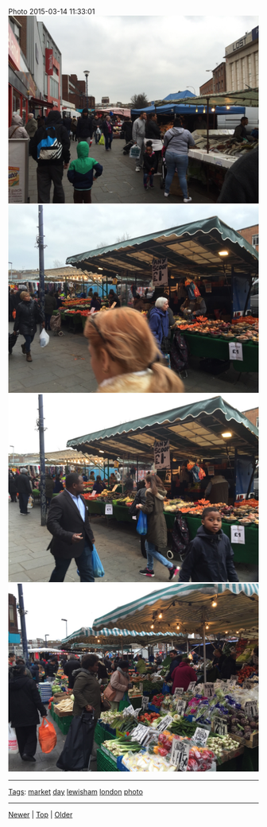 <!--
title: Photo 2015-03-14 11
date: 2020-06-28T14:57:48.958Z
tags: market, day, lewisham, london, photo
-->










Photo 2015-03-14 11:33:01
![](113589441437-0.jpg)
![](113589441437-1.jpg)
![](113589441437-2.jpg)
![](113589441437-3.jpg)

<!--BOTTOM-POST-NAVIGATION-->
---

[Tags](tags.md): [market](tag-market.md) [day](tag-day.md) [lewisham](tag-lewisham.md) [london](tag-london.md) [photo](tag-photo.md)

---

[Newer](112780370202.md) | [Top](index.md) | [Older](113862039837.md)